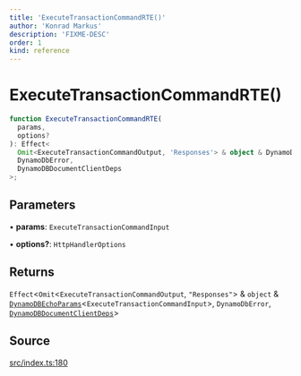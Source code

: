 ```yaml
---
title: 'ExecuteTransactionCommandRTE()'
author: 'Konrad Markus'
description: 'FIXME-DESC'
order: 1
kind: reference
---
```


# ExecuteTransactionCommandRTE()

```ts
function ExecuteTransactionCommandRTE(
  params,
  options?
): Effect<
  Omit<ExecuteTransactionCommandOutput, 'Responses'> & object & DynamoDBEchoParams<ExecuteTransactionCommandInput>,
  DynamoDbError,
  DynamoDBDocumentClientDeps
>;
```

## Parameters

• **params**: `ExecuteTransactionCommandInput`

• **options?**: `HttpHandlerOptions`

## Returns

`Effect`\<`Omit`\<`ExecuteTransactionCommandOutput`, `"Responses"`\> & `object` & [`DynamoDBEchoParams`](/projects/konkerdev-aws-client-effect-dynamodb/reference/type-aliases/dynamodbechoparams)\<`ExecuteTransactionCommandInput`\>, `DynamoDbError`, [`DynamoDBDocumentClientDeps`](/projects/konkerdev-aws-client-effect-dynamodb/reference/type-aliases/dynamodbdocumentclientdeps)\>

## Source

[src/index.ts:180](https://github.com/konkerdotdev/aws-client-effect-dynamodb/blob/61cc23ece48bc14ff19d7990e27b716d0c6ee7ed/src/index.ts#L180)
